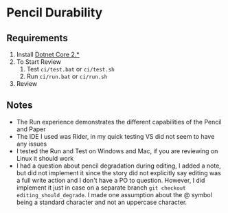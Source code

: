 # Pencil Durability

## Requirements
1) Install [Dotnet Core 2.*](https://dotnet.microsoft.com/download)
1) To Start Review
    1) Test `ci/test.bat` or `ci/test.sh`
    1) Run `ci/run.bat` or `ci/run.sh`
1) Review

## Notes
* The Run experience demonstrates the different capabilities of the Pencil and Paper 
* The IDE I used was Rider, in my quick testing VS did not seem to have any issues
* I tested the Run and Test on Windows and Mac, if you are reviewing on Linux it should work
* I had a question about pencil degradation during editing, I added a note, but did not implement it
since the story did not explicitly say editing was a full write action and I don't have a PO to question.
However, I did implement it just in case on a separate branch `git checkout editing_should_degrade`. I made one assumption about
the @ symbol being a standard character and not an uppercase character.  
